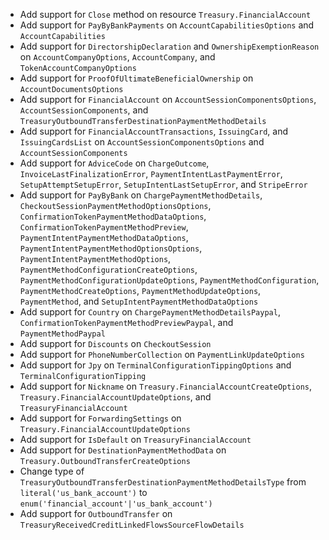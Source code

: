 * Add support for `Close` method on resource `Treasury.FinancialAccount`
* Add support for `PayByBankPayments` on `AccountCapabilitiesOptions` and `AccountCapabilities`
* Add support for `DirectorshipDeclaration` and `OwnershipExemptionReason` on `AccountCompanyOptions`, `AccountCompany`, and `TokenAccountCompanyOptions`
* Add support for `ProofOfUltimateBeneficialOwnership` on `AccountDocumentsOptions`
* Add support for `FinancialAccount` on `AccountSessionComponentsOptions`, `AccountSessionComponents`, and `TreasuryOutboundTransferDestinationPaymentMethodDetails`
* Add support for `FinancialAccountTransactions`, `IssuingCard`, and `IssuingCardsList` on `AccountSessionComponentsOptions` and `AccountSessionComponents`
* Add support for `AdviceCode` on `ChargeOutcome`, `InvoiceLastFinalizationError`, `PaymentIntentLastPaymentError`, `SetupAttemptSetupError`, `SetupIntentLastSetupError`, and `StripeError`
* Add support for `PayByBank` on `ChargePaymentMethodDetails`, `CheckoutSessionPaymentMethodOptionsOptions`, `ConfirmationTokenPaymentMethodDataOptions`, `ConfirmationTokenPaymentMethodPreview`, `PaymentIntentPaymentMethodDataOptions`, `PaymentIntentPaymentMethodOptionsOptions`, `PaymentIntentPaymentMethodOptions`, `PaymentMethodConfigurationCreateOptions`, `PaymentMethodConfigurationUpdateOptions`, `PaymentMethodConfiguration`, `PaymentMethodCreateOptions`, `PaymentMethodUpdateOptions`, `PaymentMethod`, and `SetupIntentPaymentMethodDataOptions`
* Add support for `Country` on `ChargePaymentMethodDetailsPaypal`, `ConfirmationTokenPaymentMethodPreviewPaypal`, and `PaymentMethodPaypal`
* Add support for `Discounts` on `CheckoutSession`
* Add support for `PhoneNumberCollection` on `PaymentLinkUpdateOptions`
* Add support for `Jpy` on `TerminalConfigurationTippingOptions` and `TerminalConfigurationTipping`
* Add support for `Nickname` on `Treasury.FinancialAccountCreateOptions`, `Treasury.FinancialAccountUpdateOptions`, and `TreasuryFinancialAccount`
* Add support for `ForwardingSettings` on `Treasury.FinancialAccountUpdateOptions`
* Add support for `IsDefault` on `TreasuryFinancialAccount`
* Add support for `DestinationPaymentMethodData` on `Treasury.OutboundTransferCreateOptions`
* Change type of `TreasuryOutboundTransferDestinationPaymentMethodDetailsType` from `literal('us_bank_account')` to `enum('financial_account'|'us_bank_account')`
* Add support for `OutboundTransfer` on `TreasuryReceivedCreditLinkedFlowsSourceFlowDetails`